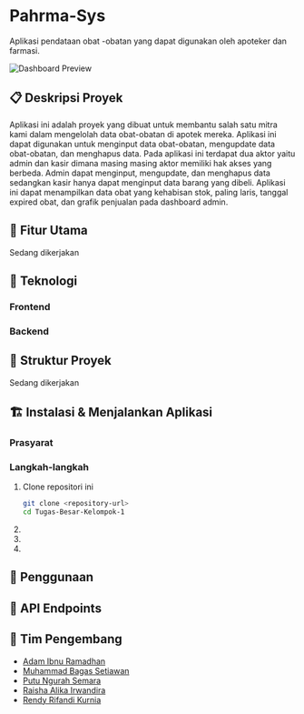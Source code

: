 # Pahrma-Sys

Aplikasi pendataan obat -obatan yang dapat digunakan oleh apoteker dan farmasi.

![Dashboard Preview](dashboard.png)

## 📋 Deskripsi Proyek

Aplikasi ini adalah proyek yang dibuat untuk membantu salah satu mitra kami dalam mengelolah data obat-obatan di apotek mereka. Aplikasi ini dapat digunakan untuk menginput data obat-obatan, mengupdate data obat-obatan, dan menghapus data. Pada aplikasi ini terdapat dua aktor yaitu admin dan kasir dimana masing masing aktor memiliki hak akses yang berbeda. Admin dapat menginput, mengupdate, dan menghapus data sedangkan kasir hanya dapat menginput data barang yang dibeli. Aplikasi ini dapat menampilkan data obat yang kehabisan stok, paling laris, tanggal expired obat, dan grafik penjualan pada dashboard admin.

## 🚀 Fitur Utama

Sedang dikerjakan

## 🔧 Teknologi


### Frontend
### Backend


## 📂 Struktur Proyek

Sedang dikerjakan

## 🏗️ Instalasi & Menjalankan Aplikasi

### Prasyarat


### Langkah-langkah

1. Clone repositori ini
   ```bash
   git clone <repository-url>
   cd Tugas-Besar-Kelompok-1
   ```

2. 
3. 
4. 

## 📝 Penggunaan


## 🔗 API Endpoints


## 👥 Tim Pengembang

- [Adam Ibnu Ramadhan](https://github.com/PutuNgurahSemara)
- [Muhammad Bagas Setiawan](https://github.com/Gascrow)
- [Putu Ngurah Semara](https://github.com/PutuNgurahSemara)
- [Raisha Alika Irwandira](https://github.com/disnejy)
- [Rendy Rifandi Kurnia](https://github.com/NorEndGate) 



